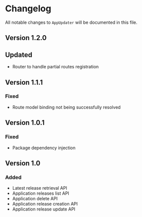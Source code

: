 # Changelog

All notable changes to `AppUpdater` will be documented in this file.

## Version 1.2.0

## Updated
- Router to handle partial routes registration

## Version 1.1.1

### Fixed
- Route model binding not being successfully resolved

## Version 1.0.1

### Fixed
- Package dependency injection

## Version 1.0

### Added
- Latest release retrieval API
- Application releases list API
- Application delete API
- Application release creation API
- Application release update API
